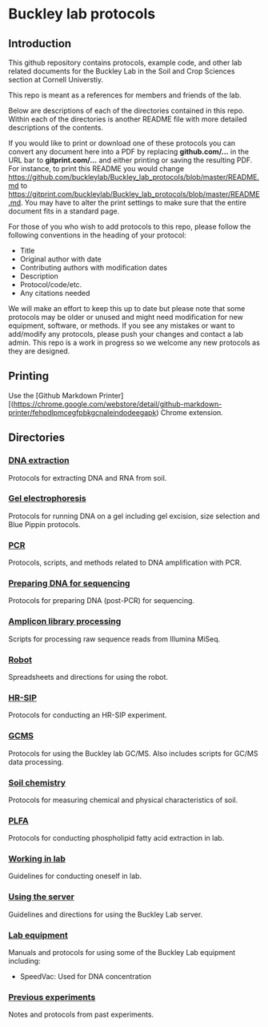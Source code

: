 # Buckley lab protocols

## Introduction
This github repository contains protocols, example code, and other lab related documents for the Buckley Lab in the Soil and Crop Sciences section at Cornell Universtiy.

This repo is meant as a references for members and friends of the lab. 

Below are descriptions of each of the directories contained in this repo. Within each of the directories is another README file with more detailed descriptions of the contents.

If you would like to print or download one of these protocols you can convert any document here into a PDF by replacing __github.com/...__ in the URL bar to __gitprint.com/...__ and either printing or saving the resulting PDF. For instance, to print this README you would change https://github.com/buckleylab/Buckley_lab_protocols/blob/master/README.md to https://gitprint.com/buckleylab/Buckley_lab_protocols/blob/master/README.md. You may have to alter the print settings to make sure that the entire document fits in a standard page.

For those of you who wish to add protocols to this repo, please follow the following conventions in the heading of your protocol:

 * Title
 * Original author with date
 * Contributing authors with modification dates
 * Description
 * Protocol/code/etc.
 * Any citations needed
 
We will make an effort to keep this up to date but please note that some protocols may be older or unused and might need modification for new equipment, software, or methods.  If you see any mistakes or want to add/modify any protocols, please push your changes and contact a lab admin. This repo is a work in progress so we welcome any new protocols as they are designed.

## Printing
Use the [Github Markdown Printer][(https://chrome.google.com/webstore/detail/github-markdown-printer/fehpdlpmcegfpbkgcnaleindodeegapk) Chrome extension.

## Directories

### [DNA extraction](./DNA_extraction)
Protocols for extracting DNA and RNA from soil.

### [Gel electrophoresis](./gel_electrophoresis)
Protocols for running DNA on a gel including gel excision, size selection and Blue Pippin protocols.

### [PCR](./PCR)
Protocols, scripts, and methods related to DNA amplification with PCR.

### [Preparing DNA for sequencing](./Preparing_DNA_for_Sequencing)
Protocols for preparing DNA (post-PCR) for sequencing.

### [Amplicon library processing](/amplicon_library_processing)
Scripts for processing raw sequence reads from Illumina MiSeq.

### [Robot](/robot)
Spreadsheets and directions for using the robot.

### [HR-SIP](./HRSIP)
Protocols for conducting an HR-SIP experiment.

### [GCMS](./GCMS)
Protocols for using the Buckley lab GC/MS. Also includes scripts for GC/MS data processing.

### [Soil chemistry](./Soil_chemistry)
Protocols for measuring chemical and physical characteristics of soil.

### [PLFA](./PLFA)
Protocols for conducting phospholipid fatty acid extraction in lab.

### [Working in lab](./Working_in_lab)
Guidelines for conducting oneself in lab.

### [Using the server](./Using_the_server)
Guidelines and directions for using the Buckley Lab server.

### [Lab equipment](./lab_equipment)
Manuals and protocols for using some of the Buckley Lab equipment including:
 * SpeedVac: Used for DNA concentration
 
### [Previous experiments](./previous_experiments)
Notes and protocols from past experiments.
